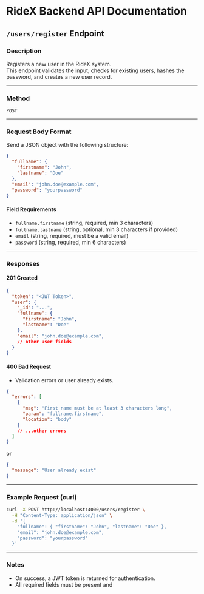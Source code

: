 # RideX Backend API Documentation

## `/users/register` Endpoint

### **Description**
Registers a new user in the RideX system.  
This endpoint validates the input, checks for existing users, hashes the password, and creates a new user record.

---

### **Method**
`POST`

---

### **Request Body Format**

Send a JSON object with the following structure:

```json
{
  "fullname": {
    "firstname": "John",
    "lastname": "Doe"
  },
  "email": "john.doe@example.com",
  "password": "yourpassword"
}
```

#### **Field Requirements**
- `fullname.firstname` (string, required, min 3 characters)
- `fullname.lastname` (string, optional, min 3 characters if provided)
- `email` (string, required, must be a valid email)
- `password` (string, required, min 6 characters)

---

### **Responses**

#### **201 Created**
```json
{
  "token": "<JWT Token>",
  "user": {
    "_id": "...",
    "fullname": {
      "firstname": "John",
      "lastname": "Doe"
    },
    "email": "john.doe@example.com",
    // other user fields
  }
}
```

#### **400 Bad Request**
- Validation errors or user already exists.
```json
{
  "errors": [
    {
      "msg": "First name must be at least 3 characters long",
      "param": "fullname.firstname",
      "location": "body"
    }
    // ...other errors
  ]
}
```
or
```json
{
  "message": "User already exist"
}
```

---

### **Example Request (curl)**
```bash
curl -X POST http://localhost:4000/users/register \
  -H "Content-Type: application/json" \
  -d '{
    "fullname": { "firstname": "John", "lastname": "Doe" },
    "email": "john.doe@example.com",
    "password": "yourpassword"
  }'
```

---

### **Notes**
- On success, a JWT token is returned for authentication.
- All required fields must be present and